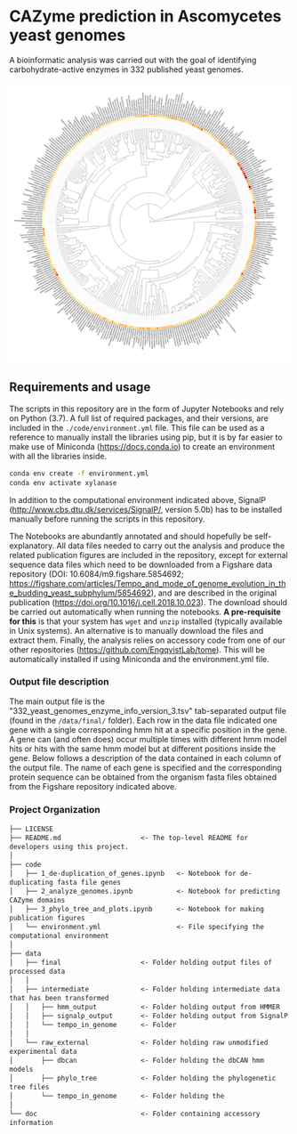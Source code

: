 # CAZyme prediction in Ascomycetes yeast genomes
A bioinformatic analysis was carried out with the goal of identifying carbohydrate-active enzymes in 332 published yeast genomes.

![Figure](/figures/332_tree.png)

## Requirements and usage
The scripts in this repository are in the form of Jupyter Notebooks and rely on Python (3.7). A full list of required packages, and their versions, are included in the `./code/environment.yml` file. This file can be used as a reference to manually install the libraries using pip, but it is by far easier to make use of Miniconda (https://docs.conda.io) to create an environment with all the libraries inside.

```bash
conda env create -f environment.yml
conda env activate xylanase
```

In addition to the computational environment indicated above, SignalP (http://www.cbs.dtu.dk/services/SignalP/, version 5.0b) has to be installed manually before running the scripts in this repository.


The Notebooks are abundantly annotated and should hopefully be self-explanatory. All data files needed to carry out the analysis and produce the related publication figures are included in the repository, except for external sequence data files which need to be downloaded from a Figshare data repository (DOI: 10.6084/m9.figshare.5854692; https://figshare.com/articles/Tempo_and_mode_of_genome_evolution_in_the_budding_yeast_subphylum/5854692), and are described in the original publication (https://doi.org/10.1016/j.cell.2018.10.023). The download should be carried out automatically when running the notebooks. **A pre-requisite for this** is that your system has `wget` and `unzip` installed (typically available in Unix systems). An alternative is to manually download the files and extract them. Finally, the analysis relies on accessory code from one of our other repositories (https://github.com/EngqvistLab/tome). This will be automatically installed if using Miniconda and the environment.yml file.

### Output file description
The main output file is the "332_yeast_genomes_enzyme_info_version_3.tsv" tab-separated output file (found in the `/data/final/` folder). Each row in the data file indicated one gene with a single corresponding hmm hit at a specific position in the gene. A gene can (and often does) occur multiple times with different hmm model hits or hits with the same hmm model but at different positions inside the gene. Below follows a description of the data contained in each column of the output file. The name of each gene is specified and the corresponding protein sequence can be obtained from the organism fasta files obtained from the Figshare repository indicated above.

### Project Organization
    ├── LICENSE
    ├── README.md                    <- The top-level README for developers using this project.
    │
    ├── code
    │   ├── 1_de-duplication_of_genes.ipynb   <- Notebook for de-duplicating fasta file genes
    │   ├── 2_analyze_genomes.ipynb           <- Notebook for predicting CAZyme domains
    │   ├── 3_phylo_tree_and_plots.ipynb      <- Notebook for making publication figures
    │   └── environment.yml                   <- File specifying the computational environment
    │
    ├── data
    │   ├── final                    <- Folder holding output files of processed data
    │   │
    │   ├── intermediate             <- Folder holding intermediate data that has been transformed
    │   │   ├── hmm_output           <- Folder holding output from HMMER
    │   │   ├── signalp_output       <- Folder holding output from SignalP
    │   │   └── tempo_in_genome      <- Folder
    │   │
    │   └── raw_external             <- Folder holding raw unmodified experimental data
    │       ├── dbcan                <- Folder holding the dbCAN hmm models
    │       ├── phylo_tree           <- Folder holding the phylogenetic tree files
    │       └── tempo_in_genome      <- Folder holding the
    │
    └── doc                          <- Folder containing accessory information
